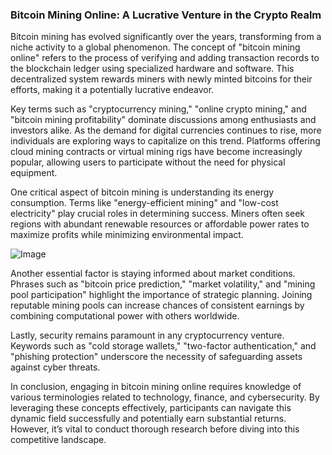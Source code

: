 ### Bitcoin Mining Online: A Lucrative Venture in the Crypto Realm

Bitcoin mining has evolved significantly over the years, transforming from a niche activity to a global phenomenon. The concept of "bitcoin mining online" refers to the process of verifying and adding transaction records to the blockchain ledger using specialized hardware and software. This decentralized system rewards miners with newly minted bitcoins for their efforts, making it a potentially lucrative endeavor.

Key terms such as "cryptocurrency mining," "online crypto mining," and "bitcoin mining profitability" dominate discussions among enthusiasts and investors alike. As the demand for digital currencies continues to rise, more individuals are exploring ways to capitalize on this trend. Platforms offering cloud mining contracts or virtual mining rigs have become increasingly popular, allowing users to participate without the need for physical equipment.

One critical aspect of bitcoin mining is understanding its energy consumption. Terms like "energy-efficient mining" and "low-cost electricity" play crucial roles in determining success. Miners often seek regions with abundant renewable resources or affordable power rates to maximize profits while minimizing environmental impact.

![Image](https://github.com/user-attachments/assets/b8266eee-691e-4ee1-99ef-bfa10d234fd4)

Another essential factor is staying informed about market conditions. Phrases such as "bitcoin price prediction," "market volatility," and "mining pool participation" highlight the importance of strategic planning. Joining reputable mining pools can increase chances of consistent earnings by combining computational power with others worldwide.

Lastly, security remains paramount in any cryptocurrency venture. Keywords such as "cold storage wallets," "two-factor authentication," and "phishing protection" underscore the necessity of safeguarding assets against cyber threats.

In conclusion, engaging in bitcoin mining online requires knowledge of various terminologies related to technology, finance, and cybersecurity. By leveraging these concepts effectively, participants can navigate this dynamic field successfully and potentially earn substantial returns. However, it’s vital to conduct thorough research before diving into this competitive landscape.